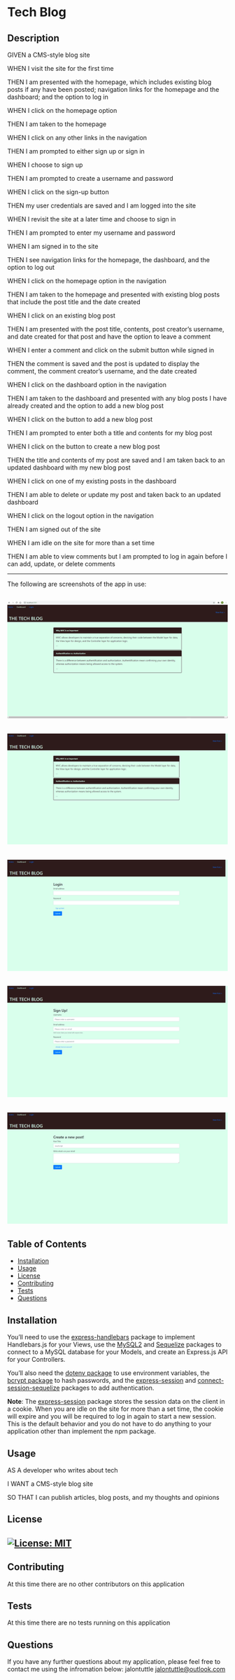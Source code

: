 # Tech Blog
  
  ## Description
  GIVEN a CMS-style blog site
  
  WHEN I visit the site for the first time
  
  THEN I am presented with the homepage, which includes existing blog posts if any have been posted; navigation links for the homepage and the dashboard; and the option to log in
  
  WHEN I click on the homepage option
  
  THEN I am taken to the homepage
  
  WHEN I click on any other links in the navigation
  
  THEN I am prompted to either sign up or sign in
  
  WHEN I choose to sign up
  
  THEN I am prompted to create a username and password
  
  WHEN I click on the sign-up button
  
  THEN my user credentials are saved and I am logged into the site
  
  WHEN I revisit the site at a later time and choose to sign in
  
  THEN I am prompted to enter my username and password
  
  WHEN I am signed in to the site
  
  THEN I see navigation links for the homepage, the dashboard, and the option to log out
  
  WHEN I click on the homepage option in the navigation
  
  THEN I am taken to the homepage and presented with existing blog posts that include the post title and the date created
  
  WHEN I click on an existing blog post
  
  THEN I am presented with the post title, contents, post creator’s username, and date created for that post and have the option to leave a comment
  
  WHEN I enter a comment and click on the submit button while signed in
  
  THEN the comment is saved and the post is updated to display the comment, the comment creator’s username, and the date created
  
  WHEN I click on the dashboard option in the navigation
  
  THEN I am taken to the dashboard and presented with any blog posts I have already created and the option to add a new blog post
  
  WHEN I click on the button to add a new blog post
  
  THEN I am prompted to enter both a title and contents for my blog post
  
  WHEN I click on the button to create a new blog post
  
  THEN the title and contents of my post are saved and I am taken back to an updated dashboard with my new blog post
  
  WHEN I click on one of my existing posts in the dashboard
  
  THEN I am able to delete or update my post and taken back to an updated dashboard
  
  WHEN I click on the logout option in the navigation
  
  THEN I am signed out of the site
  
  WHEN I am idle on the site for more than a set time
  
  THEN I am able to view comments but I am prompted to log in again before I can add, update, or delete comments

  ---

  The following are screenshots of the app in use:

  ![gif](./assets/images/login.gif)
  ---
  ![screenshot](./assets/images/mainscreen.png)
  ---
  ![screenshot](./assets/images/loginscreen.png)
  ---
  ![screenshot](./assets/images/signupscreen.png)
  ---
  ![screenshot](./assets/images/postscreen.png)
  ---
  ## Table of Contents
  - [Installation](#installation)
  - [Usage](#usage)
  - [License](#license)
  - [Contributing](#contributing)
  - [Tests](#tests)
  - [Questions](#questions)
  
  ## Installation
  You’ll need to use the [express-handlebars](https://www.npmjs.com/package/express-handlebars) package to implement Handlebars.js for your Views, use the [MySQL2](https://www.npmjs.com/package/mysql2) and [Sequelize](https://www.npmjs.com/package/sequelize) packages to connect to a MySQL database for your Models, and create an Express.js API for your Controllers.

  You’ll also need the [dotenv package](https://www.npmjs.com/package/dotenv) to use environment variables, the [bcrypt package](https://www.npmjs.com/package/bcrypt) to hash passwords, and the [express-session](https://www.npmjs.com/package/express-session) and [connect-session-sequelize](https://www.npmjs.com/package/connect-session-sequelize) packages to add authentication.

  **Note**: The [express-session](https://www.npmjs.com/package/express-session) package stores the session data on the client in a cookie. When you are idle on the site for more than a set time, the cookie will expire and you will be required to log in again to start a new session. This is the default behavior and you do not have to do anything to your application other than implement the npm package.
 
  ## Usage
  AS A developer who writes about tech
  
  I WANT a CMS-style blog site
  
  SO THAT I can publish articles, blog posts, and my thoughts and opinions
  
  ## License
  [![License: MIT](https://img.shields.io/badge/License-MIT-yellow.svg)](https://opensource.org/licenses/MIT)
  ---
  ## Contributing 
  At this time there are no other contributors on this application
  
  ## Tests
  At this time there are no tests running on this application
 
  ## Questions
  If you have any further questions about my application, please feel free to contact me using the infromation below:
  jalontuttle
  jalontuttle@outlook.com
